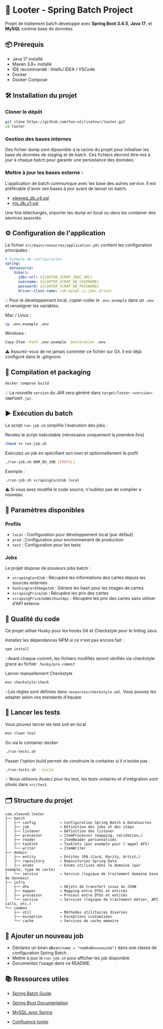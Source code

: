 # 🚀 Looter - Spring Batch Project

Projet de traitement batch développé avec **Spring Boot 3.4.5**, **Java 17**, et **MySQL** comme base de données.

## 📦 Prérequis

- Java 17 installé
- Maven 3.8+ installé
- IDE recommandé : IntelliJ IDEA / VSCode
- Docker
- Docker Compose

## 🛠️ Installation du projet

### Cloner le dépôt

```bash
git clone https://github.com/ton-utilisateur/looter.git
cd looter
```

### Gestion des bases internes

Des fichier dump sont dipsonible à la racine du projet pour initialiser les base de données de staging et de batch. Ces fichiers devront être mis à jour à chaque batch pour garantir une persistance des données.

### Mettre à jour les bases externe :

L'application de batch communique avec les base des autres service. Il est préférable d'avoir ses bases à jour avant de lancer un batch.

- [sleeved_db_v4.sql](https://drive.google.com/file/d/1Msb3Zav87DGnFoVezrPWZswzGLd9NpLW/view?usp=drive_link)
- [iris_db_v1.sql](https://drive.google.com/file/d/1yaEqMBymH0Mb5EyUzaxOH3NGCbAR-VPa/view?usp=drive_link)

Une fois téléchargés, importer les dump en local ou dans les container des sevrices associés

## ⚙️ Configuration de l'application

Le fichier `src/main/resources/application.yml` contient les configuration principales :

```yaml
# Exemple de configuration
spring:
  datasource:
    hikari:
      jdbc-url: ${LOOTER_SCRAP_JDBC_URL}
      username: ${LOOTER_SCRAP_DB_USERNAME}
      password: ${LOOTER_SCRAP_DB_PASSWORD}
      driver-class-name: com.mysql.cj.jdbc.Driver
```

💡 Pour le développement local, copier-coller le `.env.exemple` dans un `.env` et renseigner les variables.

Mac / Linux :

```sh
cp .env.exemple .env
```

Windows :

```sh
Copy-Item -Path .env.exemple -Destination .env
```

⚠️ Assurez-vous de ne jamais commiter ce fichier sur Git. Il est déjà configuré dans le .gitignore.

## 🔨 Compilation et packaging

```bash
docker compose build
```

💡 La nouvelle `version` du JAR sera généré dans `target/looter-<version>-SNAPSHOT.jar`.

## ▶️ Exécution du batch

Le script `run-job.sh` simplifie l'exécution des jobs :

Rendez le script exécutable (nécessaire uniquement la première fois)

```bash
chmod +x run-job.sh
```

Exécutez un job en spécifiant son nom et optionnellement le profil

```bash
./run-job.sh NOM_DU_JOB [PROFIL]
```

Exemple :

```bash
./run-job.sh scrapingCardJob local
```

⚠️ Si vous avez modifié le code source, n'oubliez pas de compiler à nouveau

## 🧰 Paramètres disponibles

### Profils

- `local` : Configuration pour développement local (par défaut)
- `prod` : Configuration pour environnement de production
- `test` : Configuration pour les tests

### Jobs

Le projet dispose de plusieurs jobs batch :

- `scrapingCardJob` : Récupère les informations des cartes depuis les sources externes
- `hashingCardImageJob` : Génère les hash pour les images de cartes
- `scrapingPriceJob` : Récupère les prix des cartes
- `scrapingPriceJobWithoutApi` : Récupère les prix des cartes sans utiliser d'API externe

## 💎 Qualité du code

Ce projet utilise Husky pour les hooks Git et Checkstyle pour le linting Java.

Installez les dépendances NPM si ce n'est pas encore fait :

```bash
npm install
```

💡Avant chaque commit, les fichiers modifiés seront vérifiés via checkstyle grace au fichier `.husky/pre-commit`

Lancer manuellement Checkstyle

```bash
mvn checkstyle:check
```

💡Les règles sont définies dans `resources/checkstyle.xml`. Vous pouvez les adapter selon vos standards d'équipe.

## 🧪 Lancer les tests

Vous pouvez lancer les test soit en local

```bash
mvn clean test
```

Ou via le container docker

```bash
./run-tests.sh
```

Passer l'option build permet de construire le container si il n'existe pas

```bash
./run-tests.sh --build
```

💡 Nous utilisons AsserJ pour les test, les tests unitaires et d’intégration sont situés dans `src/test`.

## 🗂 Structure du projet

```text
com.sleeved.looter
├── batch
│   ├── config           → Configuration Spring Batch & DataSources
│   ├── job              → Définition des jobs et des steps
│   ├── listener         → Définition des listener
│   ├── processor        → ItemProcessor (mapping, validation…)
│   ├── reader           → ItemReader personnalisés
│   ├── tasklet          → Tasklets (par exemple pour l'appel API)
│   └── writer           → ItemWriter
├── domain
│   ├── entity           → Entités JPA (Card, Rarity, Artist…)
│   ├── repository       → Repositories Spring Data
│   ├── enums            → Enums utilisés dans le domaine (par exemple, type de carte)
│   └── service          → Service (logique de traitement domaine base de données)
├── infra
│   ├── dto              → Objets de transfert issus du JSON
│   ├── mapper           → Mapping entre DTOs et entités
│   ├── processor        → Process entre DTOs et entités
│   └── service          → Services (logique de traitement métier, API calls, etc.)
└── common
    ├── util             → Méthodes utilitaires diverses
    ├── exception        → Exceptions customisées
    └── cache            → Services de cache mémoire
```

## 🔧 Ajouter un nouveau job

- Déclarez un bean `@Bean(name = "nomDuNouveauJob")` dans une classe de configuration Spring Batch.
- Mettre à jour le `run-job.sh` pour afficher les job disponible
- Documentez l’usage dans ce README.

## 📚 Ressources utiles

- [Spring Batch Guide](https://spring.io/guides/gs/batch-processing)

- [Spring Boot Documentation](https://docs.spring.io/spring-boot/)

- [MySQL avec Spring](http://spring.io/guides/gs/accessing-data-mysql)

- [Confluence looter](https://sleeved.atlassian.net/wiki/spaces/SleevedConception/folder/3735556?atlOrigin=eyJpIjoiODU2YzEwNDA3ZTQ0NDQxMWE4YTE1NzI3ZWJmZDY2NTQiLCJwIjoiYyJ9)
